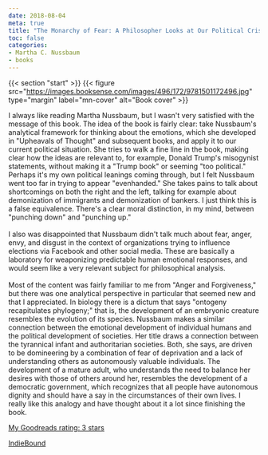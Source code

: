 ```yaml
---
date: 2018-08-04
meta: true
title: "The Monarchy of Fear: A Philosopher Looks at Our Political Crisis"
toc: false
categories:
- Martha C. Nussbaum
- books
---
```


{{< section "start" >}}
{{< figure src="https://images.booksense.com/images/496/172/9781501172496.jpg" type="margin" label="mn-cover" alt="Book cover" >}}

I always like reading Martha Nussbaum, but I wasn't very satisfied with the message of this book. The idea of the book is fairly clear: take Nussbaum's analytical framework for thinking about the emotions, which she developed in "Upheavals of Thought" and subsequent books, and apply it to our current political situation. She tries to walk a fine line in the book, making clear how the ideas are relevant to, for example, Donald Trump's misogynist statements, without making it a "Trump book" or seeming "too political." Perhaps it's my own political leanings coming through, but I felt Nussbaum went too far in trying to appear "evenhanded." She takes pains to talk about shortcomings on both the right and the left, talking for example about demonization of immigrants and demonization of bankers. I just think this is a false equivalence. There's a clear moral distinction, in my mind, between "punching down" and "punching up." <br /><br />I also was disappointed that Nussbaum didn't talk much about fear, anger, envy, and disgust in the context of organizations trying to influence elections via Facebook and other social media. These are basically a laboratory for weaponizing predictable human emotional responses, and would seem like a very relevant subject for philosophical analysis.<br /><br />Most of the content was fairly familiar to me from "Anger and Forgiveness," but there was one analytical perspective in particular that seemed new and that I appreciated. In biology there is a dictum that says "ontogeny recapitulates phylogeny;" that is, the development of an embryonic creature resembles the evolution of its species. Nussbaum makes a similar connection between the emotional development of individual humans and the political development of societies. Her title draws a connection between the tyrannical infant and authoritarian societies. Both, she says, are driven to be domineering by a combination of fear of deprivation and a lack of understanding others as autonomously valuable individuals. The development of a mature adult, who understands the need to balance her desires with those of others around her, resembles the development of a democratic government, which recognizes that all people have autonomous dignity and should have a say in the circumstances of their own lives. I really like this analogy and have thought about it a lot since finishing the book. 

[My Goodreads rating: 3 stars](https://www.goodreads.com/review/show/2456672060)  

[IndieBound](https://www.indiebound.org/book/9781501172496)
